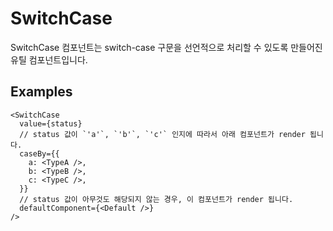 # SwitchCase

SwitchCase 컴포넌트는 switch-case 구문을 선언적으로 처리할 수 있도록 만들어진 유틸 컴포넌트입니다.

## Examples

```tsx
<SwitchCase
  value={status}
  // status 값이 `'a'`, `'b'`, `'c'` 인지에 따라서 아래 컴포넌트가 render 됩니다.
  caseBy={{
    a: <TypeA />,
    b: <TypeB />,
    c: <TypeC />,
  }}
  // status 값이 아무것도 해당되지 않는 경우, 이 컴포넌트가 render 됩니다.
  defaultComponent={<Default />}
/>
```
